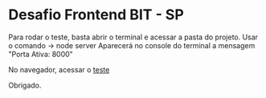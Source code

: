 # Desafio Frontend BIT - SP

Para rodar o teste, basta abrir o terminal e acessar a pasta do projeto.
Usar o comando -> node server 
Aparecerá no console do terminal a mensagem "Porta Ativa: 8000"

No navegador, acessar o [teste](localhost:8000)

Obrigado.